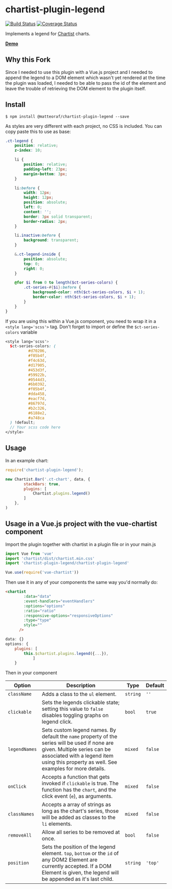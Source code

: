 # chartist-plugin-legend

[![Build Status](https://travis-ci.org/CodeYellowBV/chartist-plugin-legend.svg?branch=master)](https://travis-ci.org/CodeYellowBV/chartist-plugin-legend)
[![Coverage Status](https://coveralls.io/repos/github/CodeYellowBV/chartist-plugin-legend/badge.svg?branch=master)](https://coveralls.io/github/CodeYellowBV/chartist-plugin-legend?branch=master)

Implements a legend for [Chartist](https://github.com/gionkunz/chartist-js) charts.

**[Demo](https://codeyellowbv.github.io/chartist-plugin-legend/)**

## Why this Fork

Since I needed to use this plugin with a Vue.js project and I needed to append the legend to a DOM element which wasn't yet rendered at the time the plugin was loaded, 
I needed to be able to pass the id of the element and leave the trouble of retrieving the DOM element to the plugin itself.

## Install

```
$ npm install @matteoraf/chartist-plugin-legend --save
```

As styles are very different with each project, no CSS is included. You can copy paste this to use as base:

```scss
.ct-legend {
    position: relative;
    z-index: 10;

    li {
        position: relative;
        padding-left: 23px;
        margin-bottom: 3px;
    }

    li:before {
        width: 12px;
        height: 12px;
        position: absolute;
        left: 0;
        content: '';
        border: 3px solid transparent;
        border-radius: 2px;
    }

    li.inactive:before {
        background: transparent;
    }

    &.ct-legend-inside {
        position: absolute;
        top: 0;
        right: 0;
    }

    @for $i from 0 to length($ct-series-colors) {
        .ct-series-#{$i}:before {
            background-color: nth($ct-series-colors, $i + 1);
            border-color: nth($ct-series-colors, $i + 1);
        }
    }
}
```

If you are using this within a Vue.js component, you need to wrap it in a `<style lang='scss'>` tag.
Don't forget to import or define the `$ct-series-colors` variable


```scss
<style lang='scss'>
  $ct-series-colors: (
          #d70206,
          #f05b4f,
          #f4c63d,
          #d17905,
          #453d3f,
          #59922b,
          #0544d3,
          #6b0392,
          #f05b4f,
          #dda458,
          #eacf7d,
          #86797d,
          #b2c326,
          #6188e2,
          #a748ca
  ) !default;
  // Your scss code here
</style>
```


## Usage

In an example chart:

```js
require('chartist-plugin-legend');

new Chartist.Bar('.ct-chart', data, {
        stackBars: true,
        plugins: [
            Chartist.plugins.legend()
        ]
    },
)
```

## Usage in a Vue.js project with the vue-chartist component

Import the plugin together with chartist in a plugin file or in your main.js
```js
import Vue from 'vue'
import 'chartist/dist/chartist.min.css'
import 'chartist-plugin-legend/chartist-plugin-legend'

Vue.use(require('vue-chartist'))
```

Then use it in any of your components the same way you'd normally do:

```html
<chartist
        :data="data"
        :event-handlers="eventHandlers"
        :options="options"
        :ratio="ratio"
        :responsive-options="responsiveOptions"
        :type="type"
        style=""
      />
```

```js
data: {}
options: {
    plugins: [
        this.$chartist.plugins.legend({...}),
            ]
    }
```

Then in your component

| __Option__ | __Description__ | __Type__ | __Default__ |
| ---        | ---             | ---      | ---         |
| `className` | Adds a class to the `ul` element. | `string` | `''` |
| `clickable` | Sets the legends clickable state; setting this value to `false` disables toggling graphs on legend click. | `bool` | `true` |
| `legendNames` | Sets custom legend names. By default the `name` property of the series will be used if none are given. Multiple series can be associated with a legend item using this property as well. See examples for more details. | `mixed` | `false` |
| `onClick` | Accepts a function that gets invoked if `clickable` is true. The function has the `chart`, and the click event (`e`), as arguments. | `mixed` | `false` |
| `classNames` | Accepts a array of strings as long as the chart's series, those will be added as classes to the `li` elements. | `mixed` | `false` |
| `removeAll` | Allow all series to be removed at once. | `bool` | `false` |
| `position` | Sets the position of the legend element. `top`, `bottom` or the `id` of any DOM2 Element are currently accepted. If a DOM Element is given, the legend will be appended as it's last child. | `string` | `'top'` |
